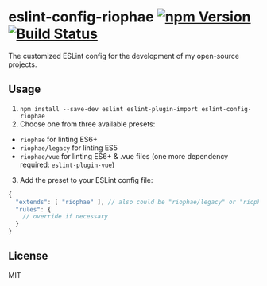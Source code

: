 # eslint-config-riophae [![npm Version](https://badge.fury.io/js/eslint-config-riophae.svg)](http://badge.fury.io/js/eslint-config-riophae) [![Build Status](https://travis-ci.org/riophae/eslint-config-riophae.svg?branch=master)](https://travis-ci.org/riophae/eslint-config-riophae)

The customized ESLint config for the development of my open-source projects.

## Usage

1. `npm install --save-dev eslint eslint-plugin-import eslint-config-riophae`
2. Choose one from three available presets:

- `riophae` for linting ES6+
- `riophae/legacy` for linting ES5
- `riophae/vue` for linting ES6+ & .vue files (one more dependency required: `eslint-plugin-vue`)

3. Add the preset to your ESLint config file:

```js
{
  "extends": [ "riophae" ], // also could be "riophae/legacy" or "riophae/vue"
  "rules": {
    // override if necessary
  }
}
```

## License

MIT

